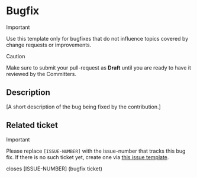 <!--
# *******************************************************************************
# Copyright (c) 2025 The Contributors to Eclipse OpenSOVD (see CONTRIBUTORS)
#
# See the NOTICE file(s) distributed with this work for additional
# information regarding copyright ownership.
#
# This program and the accompanying materials are made available under the
# terms of the Apache License Version 2.0 which is available at
# https://www.apache.org/licenses/LICENSE-2.0
#
# SPDX-FileCopyrightText: 2025 The Eclipse OpenSOVD contributors
# SPDX-License-Identifier: Apache-2.0
# *******************************************************************************
-->

# Bugfix

> [!IMPORTANT]
> Use this template only for bugfixes that do not influence topics covered by change requests or improvements.

> [!CAUTION]
> Make sure to submit your pull-request as **Draft** until you are ready to have it reviewed by the Committers.

## Description

[A short description of the bug being fixed by the contribution.]

## Related ticket

> [!IMPORTANT]
> Please replace `[ISSUE-NUMBER]` with the issue-number that tracks this bug fix. If there is no such
> ticket yet, create one via [this issue template](../ISSUE_TEMPLATE/new?template=bug_fix.md).

closes [ISSUE-NUMBER] (bugfix ticket)
